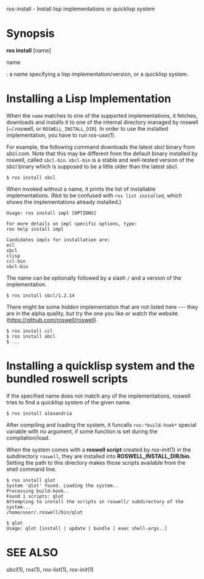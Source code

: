 ros-install - Install lisp implementations or quicklisp system

# Synopsis

**ros install** [name]

<!-- # subcommands -->

name

  : a name specifying a lisp implementation/version, or a quicklisp system.

# Installing a Lisp Implementation

When the `name` matches to one of the supported implementations, it fetches, downloads and installs it to one of the internal directory managed by roswell (~/.roswell, or `ROSWELL_INSTALL_DIR`). In order to use the installed implementation, you have to run _ros-use(1)_.

For example, the following command downloads the latest sbcl binary from sbcl.com. Note that this may be different from the default binary installed by roswell, called `sbcl-bin`. `sbcl-bin` is a stable and well-tested version of the sbcl binary which is supposed to be a little older than the latest sbcl.

    $ ros install sbcl

When invoked without a name, it prints the list of installable implementations. (Not to be confused with `ros list installed`, which shows the implementations already installed.)

    Usage: ros install impl [OPTIONS]

    For more details on impl specific options, type:
    ros help install impl

    Candidates impls for installation are:
    ecl
    sbcl
    clisp
    ccl-bin
    sbcl-bin

The name can be optionally followed by a slash `/` and a version of the implementation.

    $ ros install sbcl/1.2.14

There might be some _hidden_ implementation that are not listed here --- they are in the alpha quality, but try the one you like or watch the website (https://github.com/roswell/roswell).

    $ ros install ccl
    $ ros install abcl
    $ ...

<!-- # options -->
<!--  -->
<!-- # Environmental Variables -->

# Installing a quicklisp system and the bundled roswell scripts

If the specified name does not match any of the implementations, roswell tries to find a quicklisp system of the given name.

    $ ros install alexandria

After compiling and loading the system, it funcalls `ros:*build-hook*` special variable with no argument, if some function is set during the compilation/load.

When the system comes with a **roswell script** created by _ros-init_(1) in the subdirectory `roswell`, they are installed into **ROSWELL_INSTALL_DIR/bin**. Setting the path to this directory makes those scripts available from the shell command line.

    $ ros install qlot
    System 'qlot' found. Loading the system..
    Processing build-hook..
    Found 1 scripts: qlot
    Attempting to install the scripts in roswell/ subdirectory of the system...
    /home/user/.roswell/bin/qlot

    $ qlot
    Usage: qlot [install | update | bundle | exec shell-args..]



# SEE ALSO
_sbcl_(1), _ros_(1), _ros-list_(1), _ros-init_(1)


